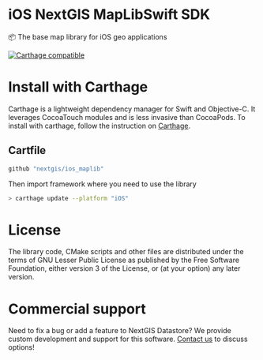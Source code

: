 # iOS NextGIS MapLibSwift SDK

:package: The base map library for iOS geo applications

[![Carthage compatible](https://img.shields.io/badge/Carthage-compatible-4BC51D.svg?style=flat)](https://github.com/Carthage/Carthage)

# Install with Carthage

Carthage is a lightweight dependency manager for Swift and Objective-C. It
leverages CocoaTouch modules and is less invasive than CocoaPods. To install with
carthage, follow the instruction on [Carthage](https://github.com/Carthage/Carthage/).

## Cartfile

```ruby
github "nextgis/ios_maplib"
```

Then import framework where you need to use the library

```bash
> carthage update --platform "iOS"
```

# License

The library code, CMake scripts and other files are distributed under the terms
of GNU Lesser Public License as published by the Free Software Foundation,
either version 3 of the License, or (at your option) any later version.

# Commercial support

Need to fix a bug or add a feature to NextGIS Datastore? We provide custom
development and support for this software.
[Contact us](http://nextgis.ru/en/contact/) to discuss options!
